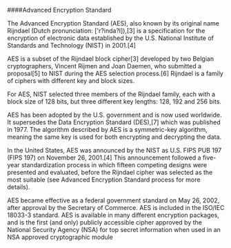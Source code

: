 ####Advanced Encryption Standard

The Advanced Encryption Standard (AES), also known by its original name Rijndael (Dutch pronunciation: ['r?inda?l]),[3] is a specification for the encryption of electronic data established by the U.S. National Institute of Standards and Technology (NIST) in 2001.[4]

AES is a subset of the Rijndael block cipher[3] developed by two Belgian cryptographers, Vincent Rijmen and Joan Daemen, who submitted a proposal[5] to NIST during the AES selection process.[6] Rijndael is a family of ciphers with different key and block sizes.

For AES, NIST selected three members of the Rijndael family, each with a block size of 128 bits, but three different key lengths: 128, 192 and 256 bits.

AES has been adopted by the U.S. government and is now used worldwide. It supersedes the Data Encryption Standard (DES),[7] which was published in 1977. The algorithm described by AES is a symmetric-key algorithm, meaning the same key is used for both encrypting and decrypting the data.

In the United States, AES was announced by the NIST as U.S. FIPS PUB 197 (FIPS 197) on November 26, 2001.[4] This announcement followed a five-year standardization process in which fifteen competing designs were presented and evaluated, before the Rijndael cipher was selected as the most suitable (see Advanced Encryption Standard process for more details).

AES became effective as a federal government standard on May 26, 2002, after approval by the Secretary of Commerce. AES is included in the ISO/IEC 18033-3 standard. AES is available in many different encryption packages, and is the first (and only) publicly accessible cipher approved by the National Security Agency (NSA) for top secret information when used in an NSA approved cryptographic module 